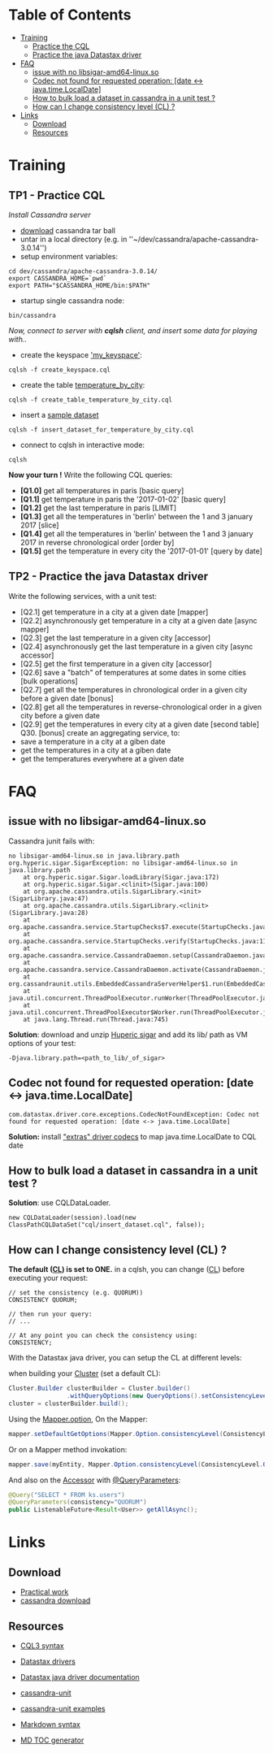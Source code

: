 Table of Contents
=================

   * [Training](#training)
      * [Practice the CQL](#practice-the-cql)
      * [Practice the java Datastax driver](#practice-the-java-datastax-driver)
   * [FAQ](#faq)
      * [issue with no libsigar-amd64-linux.so](#issue-with-no-libsigar-amd64-linuxso)
      * [Codec not found for requested operation: [date &lt;-&gt; java.time.LocalDate]](#codec-not-found-for-requested-operation-date---javatimelocaldate)
      * [How to bulk load a dataset in cassandra in a unit test ?](#how-to-bulk-load-a-dataset-in-cassandra-in-a-unit-test-)
      * [How can I change consistency level (CL) ?](#how-can-i-change-consistency-level-cl-)
   * [Links](#links)
      * [Download](#download)
      * [Resources](#resources)

Training
========
TP1 - Practice CQL
------------------
_Install Cassandra server_
* [download](http://www.apache.org/dyn/closer.lua/cassandra/3.0.14/apache-cassandra-3.0.14-bin.tar.gz) cassandra tar ball
* untar in a local directory (e.g. in ''~/dev/cassandra/apache-cassandra-3.0.14'')
* setup environment variables:

```
cd dev/cassandra/apache-cassandra-3.0.14/
export CASSANDRA_HOME=`pwd`
export PATH="$CASSANDRA_HOME/bin:$PATH"
```

* startup single cassandra node:

```
bin/cassandra
```

_Now, connect to server with **cqlsh** client, and insert some data for playing with.._

* create the keyspace ['my_keyspace'](http://gitlab.soat.fr/bruno.doolaeghe/cassandra-course1/blob/master/src/main/resources/cql/create_keyspace.cql):

```
cqlsh -f create_keyspace.cql
```
* create the table [temperature_by_city](http://gitlab.soat.fr/bruno.doolaeghe/cassandra-course1/blob/master/src/main/resources/cql/create_table_temperature_by_city.cql):

```
cqlsh -f create_table_temperature_by_city.cql
```
* insert a [sample dataset]()

```
cqlsh -f insert_dataset_for_temperature_by_city.cql
```
* connect to cqlsh in interactive mode:

```
cqlsh
```

**Now your turn !** Write the following CQL queries:
* **[Q1.0]** get all temperatures in paris [basic query]
* **[Q1.1]** get temperature in paris the '2017-01-02' [basic query]
* **[Q1.2]** get the last temperature in paris [LIMIT]
* **[Q1.3]** get all the temperatures in 'berlin' between the 1 and 3 january 2017 [slice]
* **[Q1.4]** get all the temperatures in 'berlin' between the 1 and 3 january 2017 in reverse chronological order [order by]
* **[Q1.5]** get the temperature in every city the '2017-01-01' [query by date]


TP2 - Practice the java Datastax driver
---------------------------------------
Write the following services, with a unit test:
* [Q2.1] get temperature in a city at a given date [mapper]
* [Q2.2] asynchronously get temperature in a city at a given date [async mapper]
* [Q2.3] get the last temperature in a given city [accessor]
* [Q2.4] asynchronously get the last temperature in a given city [async accessor]
* [Q2.5] get the first temperature in a given city [accessor]
* [Q2.6] save a "batch" of temperatures at some dates in some cities [bulk operations]
* [Q2.7] get all the temperatures in chronological order in a given city before a given date [bonus]
* [Q2.8] get all the temperatures in reverse-chronological order in a given city before a given date  
* [Q2.9] get the temperatures in every city at a given date [second table]
Q30. [bonus] create an aggregating service, to:
 * save a temperature in a city at a giben date
 * get the temperatures in a city at a giben date
 * get the temperatures everywhere at a given date



FAQ
===

issue with no libsigar-amd64-linux.so
-------------------------------------
Cassandra junit fails with:
```
no libsigar-amd64-linux.so in java.library.path
org.hyperic.sigar.SigarException: no libsigar-amd64-linux.so in java.library.path
	at org.hyperic.sigar.Sigar.loadLibrary(Sigar.java:172)
	at org.hyperic.sigar.Sigar.<clinit>(Sigar.java:100)
	at org.apache.cassandra.utils.SigarLibrary.<init>(SigarLibrary.java:47)
	at org.apache.cassandra.utils.SigarLibrary.<clinit>(SigarLibrary.java:28)
	at org.apache.cassandra.service.StartupChecks$7.execute(StartupChecks.java:216)
	at org.apache.cassandra.service.StartupChecks.verify(StartupChecks.java:112)
	at org.apache.cassandra.service.CassandraDaemon.setup(CassandraDaemon.java:196)
	at org.apache.cassandra.service.CassandraDaemon.activate(CassandraDaemon.java:601)
	at org.cassandraunit.utils.EmbeddedCassandraServerHelper$1.run(EmbeddedCassandraServerHelper.java:129)
	at java.util.concurrent.ThreadPoolExecutor.runWorker(ThreadPoolExecutor.java:1142)
	at java.util.concurrent.ThreadPoolExecutor$Worker.run(ThreadPoolExecutor.java:617)
	at java.lang.Thread.run(Thread.java:745)
```

**Solution**: download and unzip [Huperic sigar](https://sourceforge.net/projects/sigar/files/sigar/1.6/hyperic-sigar-1.6.4.zip/download) and add its lib/ path as VM options of your test:
```
-Djava.library.path=<path_to_lib/_of_sigar>
```

Codec not found for requested operation: [date <-> java.time.LocalDate]
-----------------------------------------------------------------------
```
com.datastax.driver.core.exceptions.CodecNotFoundException: Codec not found for requested operation: [date <-> java.time.LocalDate]
```

**Solution:** install ["extras" driver codecs](http://docs.datastax.com/en/developer/java-driver/3.1/manual/custom_codecs/extras/) to map java.time.LocalDate to CQL date

How to bulk load a dataset in cassandra in a unit test ?
--------------------------------------------------------
**Solution**: use CQLDataLoader.
```
new CQLDataLoader(session).load(new ClassPathCQLDataSet("cql/insert_dataset.cql", false));
```

How can I change consistency level (CL) ?
-----------------------------------------
__The default ([CL](https://docs.datastax.com/en/cassandra/3.0/cassandra/dml/dmlConfigConsistency.html#dmlConfigConsistency__dml-config-write-consistency)) is set to ONE.__
in a cqlsh, you can change ([CL](https://docs.datastax.com/en/cassandra/3.0/cassandra/dml/dmlConfigConsistency.html#dmlConfigConsistency)) before executing your request:
```
// set the consistency (e.g. QUORUM))
CONSISTENCY QUORUM;

// then run your query:
// ...

// At any point you can check the consistency using:
CONSISTENCY;
```

With the Datastax java driver, you can setup the CL at different levels:

when building your [Cluster](http://docs.datastax.com/en/drivers/java/2.0/com/datastax/driver/core/Cluster.html) (set a default CL):
```java
Cluster.Builder clusterBuilder = Cluster.builder()
                .withQueryOptions(new QueryOptions().setConsistencyLevel(ConsistencyLevel.QUORUM));
cluster = clusterBuilder.build();
```
Using the [Mapper.option](http://docs.datastax.com/en/developer/java-driver/2.1/manual/object_mapper/using/#mapper-options), On the Mapper: 
```java
mapper.setDefaultGetOptions(Mapper.Option.consistencyLevel(ConsistencyLevel.QUORUM);
```
Or on a Mapper method invokation:
```java
mapper.save(myEntity, Mapper.Option.consistencyLevel(ConsistencyLevel.QUORUM);
```
And also on the [Accessor](http://docs.datastax.com/en/drivers/java/2.1/com/datastax/driver/mapping/annotations/Accessor.html) with [@QueryParameters](http://docs.datastax.com/en/developer/java-driver/2.1/manual/object_mapper/using/#customizing-the-statement):
```java
@Query("SELECT * FROM ks.users")
@QueryParameters(consistency="QUORUM")
public ListenableFuture<Result<User>> getAllAsync();
```

Links
=====

Download
--------
* [Practical work](http://gitlab.soat.fr/bruno.doolaeghe/cassandra-course1)
* [cassandra download](http://www.apache.org/dyn/closer.lua/cassandra/3.0.14/apache-cassandra-3.0.14-bin.tar.gz)

Resources
---------
* [CQL3 syntax](https://github.com/apache/cassandra/blob/cassandra-2.0/doc/cql3/CQL.textile)
* [Datastax drivers](http://docs.datastax.com/en/developer/driver-matrix/doc/common/driverMatrix.html)
* [Datastax java driver documentation](https://docs.datastax.com/en/developer/java-driver/3.3/)
* [cassandra-unit](https://github.com/jsevellec/cassandra-unit)
* [cassandra-unit examples](https://github.com/jsevellec/cassandra-unit-examples)

* [Markdown syntax](https://confluence.atlassian.com/bitbucketserver/markdown-syntax-guide-776639995.html)
* [MD TOC generator](https://github.com/ekalinin/github-markdown-toc)
